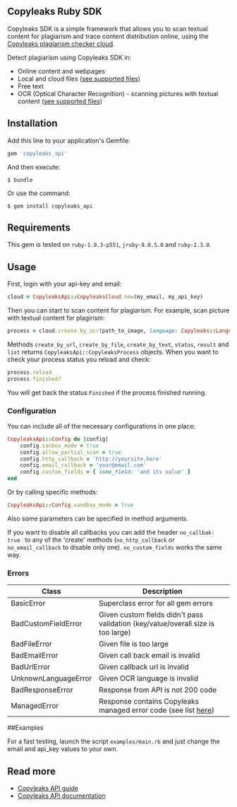 ## Copyleaks Ruby SDK

Copyleaks SDK is a simple framework that allows you to scan textual content for plagiarism and trace content distribution online, using the [Copyleaks plagiarism checker cloud](https://copyleaks.com/).

Detect plagiarism using Copyleaks SDK in:
- Online content and webpages
- Local and cloud files ([see supported files](https://api.copyleaks.com/Documentation/TechnicalSpecifications/#non-textual-formats"))
- Free text
- OCR (Optical Character Recognition) - scanning pictures with textual content ([see supported files](https://api.copyleaks.com/Documentation/TechnicalSpecifications/#ocr-formats))

## Installation

Add this line to your application's Gemfile:

```ruby
gem 'copyleaks_api'
```

And then execute:
```
$ bundle
```

Or use the command:
```
$ gem install copyleaks_api
```

## Requirements

This gem is tested on `ruby-1.9.3-p551`, `jruby-9.0.5.0` and `ruby-2.3.0`.

## Usage

First, login with your api-key and email:
```ruby
cloud = CopyleaksApi::CopyleaksCloud.new(my_email, my_api_key)
```

Then you can start to scan content for plagiarism. For example, scan picture with textual content for plagirism:
```ruby
process = cloud.create_by_ocr(path_to_image, language: Copyleaks::Language.english)
```

Methods `create_by_url`, `create_by_file`, `create_by_text`, `status`, `result` and `list` returns `CopyleaksApi::CopyleaksProcess` objects. When you want to check your process status you reload and check:
```ruby
process.reload
process.finished?
```

You will get back the status `Finished` if the process finished running.
### Configuration

You can include all of the necessary configurations in one place:
```ruby
CopyleaksApi::Config do |config|
    config.sanbox_mode = true
    config.allow_partial_scan = true
    config.http_callback = 'http://yoursite.here'
    config.email_callback = 'your@email.com'
    config.custom_fields = { some_field: 'and its value' }
end
```

Or by calling specific methods:
```ruby
CopyleaksApi::Config.sandbox_mode = true
```

Also some parameters can be specified in method arguments. 

If you want to disable all callbacks you can add the header `no_callbak: true ` to any of the 'create' methods (`no_http_callback` or `no_email_callback` to disable only one). `no_custom_fields` works the same way.

### Errors

| Class | Description |
|-------|------------|
BasicError | Superclass error for all gem errors
BadCustomFieldError | Given custom fields didn't pass validation (key/value/overall size is too large)
BadFileError | Given file is too large
BadEmailError | Given call back email is invalid
BadUrlError | Given callback url is invalid
UnknownLanguageError | Given OCR language is invalid
BadResponseError | Response from API is not 200 code
ManagedError | Response contains Copyleaks managed error code (see list [here](https://api.copyleaks.com/Documentation/ErrorList))

##Examples

For a fast testing, launch the script `examples/main.rb` and just change the email and api_key values to your own.

## Read more

- [Copyleaks API guide](https://api.copyleaks.com/Guides/HowToUse)
- [Copyleaks API documentation](https://api.copyleaks.com/Documentation)
